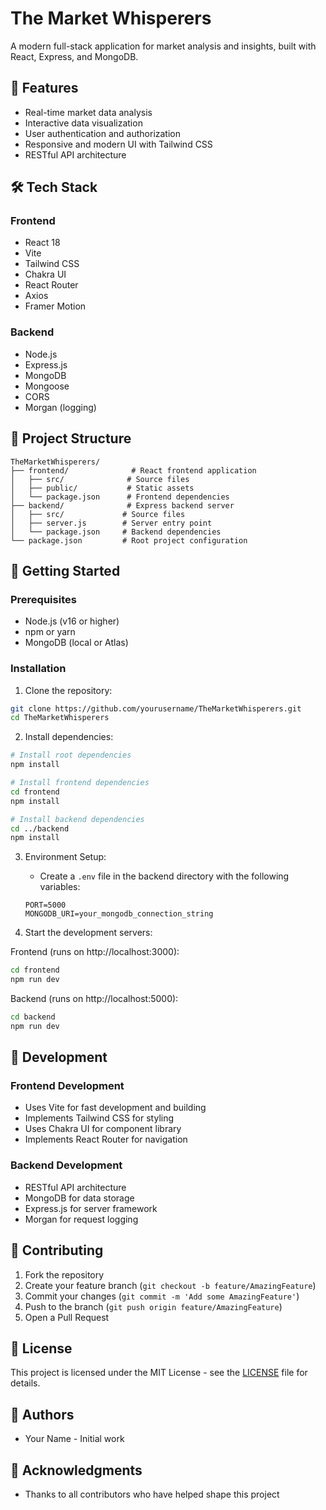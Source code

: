 # The Market Whisperers

A modern full-stack application for market analysis and insights, built with React, Express, and MongoDB.

## 🚀 Features

- Real-time market data analysis
- Interactive data visualization
- User authentication and authorization
- Responsive and modern UI with Tailwind CSS
- RESTful API architecture

## 🛠️ Tech Stack

### Frontend
- React 18
- Vite
- Tailwind CSS
- Chakra UI
- React Router
- Axios
- Framer Motion

### Backend
- Node.js
- Express.js
- MongoDB
- Mongoose
- CORS
- Morgan (logging)

## 📁 Project Structure

```
TheMarketWhisperers/
├── frontend/              # React frontend application
│   ├── src/              # Source files
│   ├── public/           # Static assets
│   └── package.json      # Frontend dependencies
├── backend/              # Express backend server
│   ├── src/             # Source files
│   ├── server.js        # Server entry point
│   └── package.json     # Backend dependencies
└── package.json         # Root project configuration
```

## 🚀 Getting Started

### Prerequisites

- Node.js (v16 or higher)
- npm or yarn
- MongoDB (local or Atlas)

### Installation

1. Clone the repository:
```bash
git clone https://github.com/yourusername/TheMarketWhisperers.git
cd TheMarketWhisperers
```

2. Install dependencies:
```bash
# Install root dependencies
npm install

# Install frontend dependencies
cd frontend
npm install

# Install backend dependencies
cd ../backend
npm install
```

3. Environment Setup:
   - Create a `.env` file in the backend directory with the following variables:
   ```
   PORT=5000
   MONGODB_URI=your_mongodb_connection_string
   ```

4. Start the development servers:

Frontend (runs on http://localhost:3000):
```bash
cd frontend
npm run dev
```

Backend (runs on http://localhost:5000):
```bash
cd backend
npm run dev
```

## 🔧 Development

### Frontend Development
- Uses Vite for fast development and building
- Implements Tailwind CSS for styling
- Uses Chakra UI for component library
- Implements React Router for navigation

### Backend Development
- RESTful API architecture
- MongoDB for data storage
- Express.js for server framework
- Morgan for request logging

## 🤝 Contributing

1. Fork the repository
2. Create your feature branch (`git checkout -b feature/AmazingFeature`)
3. Commit your changes (`git commit -m 'Add some AmazingFeature'`)
4. Push to the branch (`git push origin feature/AmazingFeature`)
5. Open a Pull Request

## 📝 License

This project is licensed under the MIT License - see the [LICENSE](LICENSE) file for details.

## 👥 Authors

- Your Name - Initial work

## 🙏 Acknowledgments

- Thanks to all contributors who have helped shape this project 
